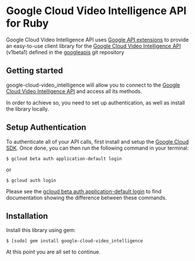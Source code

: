 Google Cloud Video Intelligence API for Ruby
=================================================

Google Cloud Video Intelligence API uses [Google API extensions][google-gax] to provide an
easy-to-use client library for the [Google Cloud Video Intelligence API][] (v1beta1) defined in the [googleapis][] git repository


[googleapis]: https://github.com/googleapis/googleapis/tree/master/google/cloud/videointelligence/v1beta1
[google-gax]: https://github.com/googleapis/gax-ruby
[Google Cloud Video Intelligence API]: https://developers.google.com/apis-explorer/?hl=en_US#p/videointelligence/v1beta1

Getting started
---------------

google-cloud-video_intelligence will allow you to connect to the [Google Cloud Video Intelligence API][] and access all its methods.

In order to achieve so, you need to set up authentication, as well as install the library locally.


Setup Authentication
--------------------

To authenticate all of your API calls, first install and setup the [Google Cloud SDK][].
Once done, you can then run the following command in your terminal:

    $ gcloud beta auth application-default login

or

    $ gcloud auth login

Please see the [gcloud beta auth application-default login][] to find documentation showing the difference between these commands.

[Google Cloud SDK]: https://cloud.google.com/sdk/
[gcloud beta auth application-default login]: https://cloud.google.com/sdk/gcloud/reference/beta/auth/application-default/login


Installation
-------------------

Install this library using gem:

    $ [sudo] gem install google-cloud-video_intelligence

At this point you are all set to continue.